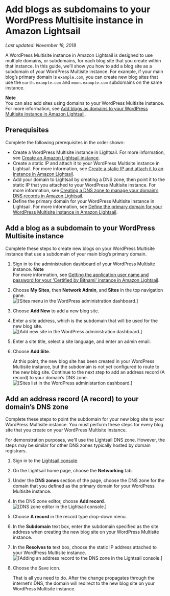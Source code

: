 # Add blogs as subdomains to your WordPress Multisite instance in Amazon Lightsail<a name="amazon-lightsail-add-blogs-as-subdomains-to-your-wordpress-multisite"></a>

 *Last updated: November 18, 2018* 

A WordPress Multisite instance in Amazon Lightsail is designed to use multiple domains, or subdomains, for each blog site that you create within that instance\. In this guide, we’ll show you how to add a blog site as a subdomain of your WordPress Multisite instance\. For example, if your main blog’s primary domain is `example.com`, you can create new blog sites that use the `earth.example.com` and `moon.example.com` subdomains on the same instance\.

**Note**  
You can also add sites using domains to your WordPress Multisite instance\. For more information, see [Add blogs as domains to your WordPress Multisite instance in Amazon Lightsail](amazon-lightsail-add-blogs-as-domains-to-your-wordpress-multisite.md)\.

## Prerequisites<a name="add-blogs-as-subdomains-to-your-wordpress-multisite-prerequisites"></a>

Complete the following prerequisites in the order shown:
+ Create a WordPress Multisite instance in Lightsail\. For more information, see [Create an Amazon Lightsail instance](how-to-create-amazon-lightsail-instance-virtual-private-server-vps.md)\.
+ Create a static IP and attach it to your WordPress Multisite instance in Lightsail\. For more information, see [Create a static IP and attach it to an instance in Amazon Lightsail](lightsail-create-static-ip.md)\.
+ Add your domain to Lightsail by creating a DNS zone, then point it to the static IP that you attached to your WordPress Multisite instance\. For more information, see [Creating a DNS zone to manage your domain’s DNS records in Amazon Lightsail](lightsail-how-to-create-dns-entry.md)\.
+ Define the primary domain for your WordPress Multisite instance in Lightsail\. For more information, see [Define the primary domain for your WordPress Multisite instance in Amazon Lightsail](amazon-lightsail-define-the-primary-domain-for-your-wordpress-multisite.md)\.

## Add a blog as a subdomain to your WordPress Multisite instance<a name="add-a-blog-as-a-subdomain"></a>

Complete these steps to create new blogs on your WordPress Multisite instance that use a subdomain of your main blog’s primary domain\.

1. Sign in to the administration dashboard of your WordPress Multisite instance\.
**Note**  
For more information, see [Getting the application user name and password for your 'Certified by Bitnami' instance in Amazon Lightsail](log-in-to-your-bitnami-application-running-on-amazon-lightsail.md)\.

1. Choose **My Sites**, then **Network Admin**, and **Sites** in the top navigation pane\.  
![\[Sites menu in the WordPress administration dashboard.\]](https://d9yljz1nd5001.cloudfront.net/en_us/a825044edce3b3cf14c8cdbea7367d2e/images/wp-multisite-add-blogs-as-subdomains-sites-menu.png)

1. Choose **Add New** to add a new blog site\.

1. Enter a site address, which is the subdomain that will be used for the new blog site\.  
![\[Add new site in the WordPress administration dashboard.\]](https://d9yljz1nd5001.cloudfront.net/en_us/a825044edce3b3cf14c8cdbea7367d2e/images/wp-multisite-add-blogs-as-subdomains-add-new-site.png)

1. Enter a site title, select a site language, and enter an admin email\.

1. Choose **Add Site**\.

   At this point, the new blog site has been created in your WordPress Multisite instance, but the subdomain is not yet configured to route to the new blog site\. Continue to the next step to add an address record \(A record\) to your domain’s DNS zone\.  
![\[Sites list in the WordPress administartion dashboard.\]](https://d9yljz1nd5001.cloudfront.net/en_us/a825044edce3b3cf14c8cdbea7367d2e/images/wp-multisite-add-blogs-as-subdomains-sites-list.png)

## Add an address record \(A record\) to your domain’s DNS zone<a name="add-an-address-record-to-your-domains-dns-zone"></a>

Complete these steps to point the subdomain for your new blog site to your WordPress Multisite instance\. You must perform these steps for every blog site that you create on your WordPress Multisite instance\.

For demonstration purposes, we’ll use the Lightsail DNS zone\. However, the steps may be similar for other DNS zones typically hosted by domain registrars\.

1. Sign in to the [Lightsail console](https://lightsail.aws.amazon.com/)\.

1. On the Lightsail home page, choose the **Networking** tab\.

1. Under the **DNS zones** section of the page, choose the DNS zone for the domain that you defined as the primary domain for your WordPress Multisite instance\.

1. In the DNS zone editor, choose **Add record**\.  
![\[DNS zone editor in the Lightsail console.\]](https://d9yljz1nd5001.cloudfront.net/en_us/a825044edce3b3cf14c8cdbea7367d2e/images/wp-multisite-add-blogs-as-subdomains-dns-zone.png)

1. Choose **A record** in the record type drop\-down menu\.

1. In the **Subdomain** text box, enter the subdomain specified as the site address when creating the new blog site on your WordPress Multisite instance\.

1. In the **Resolves to** text box, choose the static IP address attached to your WordPress Multisite instance\.  
![\[Adding an address record to the DNS zone in the Lightsail console.\]](https://d9yljz1nd5001.cloudfront.net/en_us/a825044edce3b3cf14c8cdbea7367d2e/images/wp-multisite-add-blogs-as-subdomains-a-record.png)

1. Choose the Save icon\.

   That is all you need to do\. After the change propagates through the internet’s DNS, the domain will redirect to the new blog site on your WordPress Multisite instance\.